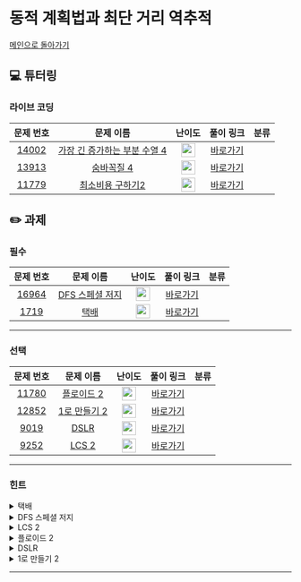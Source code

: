 # 동적 계획법과 최단 거리 역추적

[메인으로 돌아가기](https://github.com/Altu-Bitu/Notice)

## 💻 튜터링

### 라이브 코딩

|문제 번호|문제 이름|난이도|풀이 링크|분류|
| :-----: | :-----: | :-----: | :-----: | :-----: |
|<a href="https://www.acmicpc.net/problem/14002" target="_blank">14002</a>|<a href="https://www.acmicpc.net/problem/14002" target="_blank">가장 긴 증가하는 부분 수열 4</a>|<img height="25px" width="25px" src="https://static.solved.ac/tier_small/12.svg"/>|[바로가기]()||
|<a href="https://www.acmicpc.net/problem/13913" target="_blank">13913</a>|<a href="https://www.acmicpc.net/problem/13913" target="_blank">숨바꼭질 4</a>|<img height="25px" width="25px" src="https://static.solved.ac/tier_small/12.svg"/>|[바로가기]()||
|<a href="https://www.acmicpc.net/problem/11779" target="_blank">11779</a>|<a href="https://www.acmicpc.net/problem/11779" target="_blank">최소비용 구하기2</a>|<img height="25px" width="25px" src="https://static.solved.ac/tier_small/13.svg"/>|[바로가기]()||

## ✏️ 과제

### 필수
|문제 번호|문제 이름|난이도|풀이 링크|분류|
| :-----: | :-----: | :-----: | :-----: | :-----: |
|<a href="https://www.acmicpc.net/problem/16964" target="_blank">16964</a>|<a href="https://www.acmicpc.net/problem/16964" target="_blank">DFS 스페셜 저지</a>|<img height="25px" width="25px" src="https://static.solved.ac/tier_small/12.svg"/>|[바로가기]()||
|<a href="https://www.acmicpc.net/problem/1719" target="_blank">1719</a>|<a href="https://www.acmicpc.net/problem/1719" target="_blank">택배</a>|<img height="25px" width="25px" src="https://static.solved.ac/tier_small/12.svg"/>|[바로가기]()||

---

### 선택

|문제 번호|문제 이름|난이도|풀이 링크|분류|
| :-----: | :-----: | :-----: | :-----: | :-----: |
|<a href="https://www.acmicpc.net/problem/11780" target="_blank">11780</a>|<a href="https://www.acmicpc.net/problem/11780" target="_blank">플로이드 2</a>|<img height="25px" width="25px" src="https://static.solved.ac/tier_small/13.svg"/>|[바로가기]()||
|<a href="https://www.acmicpc.net/problem/12852" target="_blank">12852</a>|<a href="https://www.acmicpc.net/problem/12852" target="_blank">1로 만들기 2</a>|<img height="25px" width="25px" src="https://static.solved.ac/tier_small/10.svg"/>|[바로가기]()||
|<a href="https://www.acmicpc.net/problem/9019" target="_blank">9019</a>|<a href="https://www.acmicpc.net/problem/9019" target="_blank">DSLR</a>|<img height="25px" width="25px" src="https://static.solved.ac/tier_small/11.svg"/>|[바로가기]()||
|<a href="https://www.acmicpc.net/problem/9252" target="_blank">9252</a>|<a href="https://www.acmicpc.net/problem/9252" target="_blank">LCS 2</a>|<img height="25px" width="25px" src="https://static.solved.ac/tier_small/11.svg"/>|[바로가기]()||

---

### 힌트

<details>
<summary>택배</summary>
<div markdown="1">
&nbsp;&nbsp;&nbsp;&nbsp;어떤 알고리즘을 써야하는지는 아실거라고 생각하겠습니다. 경로 i, j 사이에 포함될 수 있는 중간 경로 k가 생긴다면 어떻게 반영해야 할까요? 만약 둘 사이의 경로가 i->t->k->j라면요?
</div>
</details>

<details>
<summary>DFS 스페셜 저지</summary>
<div markdown="1">
&nbsp;&nbsp;&nbsp;&nbsp;한 정점에 연결된 서로 다른 두 정점 i, j가 있다고 할게요. 만약 i를 j보다 먼저 탐색했다면 최종 경로는 어떻게 될까요? 연결된 정점들에 대해 어떤 순서로 탐색하게 되는지 생각해보세요. 탐색 결과를 보면 연결된 정점의 순서도 알 수 있어요.
</div>
</details>

<details>
<summary>LCS 2</summary>
<div markdown="1">
&nbsp;&nbsp;&nbsp;&nbsp;LCS는 지난 동적계획법을 배우면서 설명한 적이 있어요. 지난 수업자료를 다시 참고해볼까요? 거기서 경로를 저장하는 부분만 추가하면 될 것 같아요. 역추적을 하기 위해선 위치 값이 아닌, 무엇을 저장해야 할까요?
</div>
</details>

<details>
<summary>플로이드 2</summary>
<div markdown="1">
&nbsp;&nbsp;&nbsp;&nbsp;플로이드-워셜의 경로를 찾는 문제네요. 어렵다면 같이 과제로 나간 "택배"문제를 먼저 풀어보아요! 이 문제는 택배 문제완 다르게 역추적을 하기 위해서 경로표를 조금 다르게 작성해야 해요.
</div>
</details>

<details>
<summary>DSLR</summary>
<div markdown="1">
&nbsp;&nbsp;&nbsp;&nbsp;경로와 명령어를 함께 저장해야 하네요. 배열을 사용해서 역추적도 가능하지만, 튜터링 때 최단거리 역추적은 큐를 활용해서 경로를 저장할 수도 있다고 했었죠.
</div>
</details>

<details>
<summary>1로 만들기 2</summary>
<div markdown="1">
&nbsp;&nbsp;&nbsp;&nbsp;점화식만 세우면 거의 푼 문제예요. 역추적을 위해 인덱스를 무엇으로 사용해서 경로 배열을 만들어야 할까요?
</div>
</details>

---
